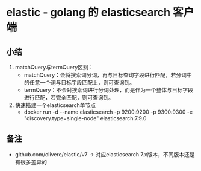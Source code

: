 # elastic - golang 的 elasticsearch 客户端


## 小结
1. matchQuery与termQuery区别：
    + matchQuery：会将搜索词分词，再与目标查询字段进行匹配，若分词中的任意一个词与目标字段匹配上，则可查询到。
    + termQuery：不会对搜索词进行分词处理，而是作为一个整体与目标字段进行匹配，若完全匹配，则可查询到。
2. 快速搭建一个elasticsearch单节点
    + docker run -d --name elasticsearch -p 9200:9200 -p 9300:9300 -e "discovery.type=single-node" elasticsearch:7.9.0
## 备注
- github.com/olivere/elastic/v7 -> 对应elasticsearch 7.x版本，不同版本还是有很多差异的


